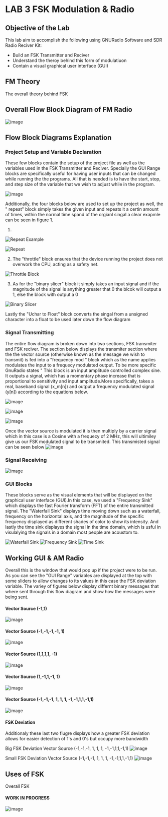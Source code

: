 # LAB 3 FSK Modulation & Radio

## Objective of the Lab 
This lab aim to accomplish the following using GNURadio Software and SDR Radio Reciver Kit: 

+ Build an FSK Transmitter and Reciver 
+ Understand the theroy behind this form of modulatiuon 
+ Contain a visual graphical user interface (GUI)

## FM Theory 
The overall theory behind FSK 

## Overall Flow Block Diagram of FM Radio 

![image](https://github.com/DANYSR8/ENEE_3141_DigiComm/assets/117769464/f5f9b909-d234-46f9-9cd0-ba63dd0e0302)



## Flow Block Diagrams Explanation 
### Project Setup and Variable Declaration 
These few blocks contain the setup of the project file as well as the variables used in the FSK Transmitter and Reciver. Specially the GUI Range blocks are specifically useful for having user inputs that can be changed while running the the programs. All that is needed is to have the start, stop, and step size of the variable that we wish to adjust while in the program.

![image](https://github.com/DANYSR8/ENEE_3141_DigiComm/assets/117769464/8496155f-3457-4c95-8dd3-3a74c9072eec)


Additionally, the four blocks below are used to set up the project as well, the " repeat" block simply takes the given input and repeats it a certin amount of times, within the normal time spand of the orgianl singal a clear exapmle can be seen in figure 1. 

1)

![Repeat Example](https://github.com/DANYSR8/ENEE_3141_DigiComm/assets/117769464/4ff6e9e0-3ab3-4d41-b0f4-938408584e13)

![Repeat](https://github.com/DANYSR8/ENEE_3141_DigiComm/assets/117769464/be0d8e23-c162-495f-89c8-48d3b84aec2b)


2) The "throttle" block ensures that the device running the project does not overwork the CPU, acting as a safety net.

![Throttle Block](https://github.com/DANYSR8/ENEE_3141_DigiComm/assets/117769464/9edba9b0-a13d-4500-ad57-c6e7c01fa28b)

3) As for the "binary slicer" block it simply takes an input signal and if the magnitude of the signal is anything greater that 0 the blcok will output a 1, else the block with output a 0  

![Binary Slicer](https://github.com/DANYSR8/ENEE_3141_DigiComm/assets/117769464/4e20f397-5153-489c-9146-9f8faaaa50f0)

Lastly the "Uchar to Float" block converts the singal from a unsigned character into a float to be used later down the flow diagram  




### Signal Transmitting 
The entire flow diagram is broken down into two sections, FSK transmiter and FSK reciver. The section below displays the transmiter section where the the vector source (otherwise known as the message we wish to transmit) is fed into a "frequency mod " block which as the name applies modulates the input to a frequecy modulated output. To be more specific GnuRadio states " This block is an input amplitude controlled complex sine. It outputs a signal, which has a momentary phase increase that is proportional to sensitivity and input amplitude.More specifically, takes a real, baseband signal (x_m[n]) and output a frequency modulated signal (y[n]) according to the equations below.   

![image](https://github.com/DANYSR8/ENEE_3141_DigiComm/assets/117769464/3e11c3e5-048b-4742-bcf4-047eaf29b39f)

![image](https://github.com/DANYSR8/ENEE_3141_DigiComm/assets/117769464/e79d747c-0378-43fc-b100-7bdfc06c61ab)

![image](https://github.com/DANYSR8/ENEE_3141_DigiComm/assets/117769464/8ddf3bd1-c784-40c5-b7cb-6e5c91ce1fe4)

Once the vector source is modulated it is then multiply by a carrier signal which in this case is a Cosine with a frequecy of 2 MHz, this will ultimiley give us our FSK modulated signal to be transmited. This transmisted signal can be seen below 
![image](https://github.com/DANYSR8/ENEE_3141_DigiComm/assets/117769464/496a0ea5-f5ca-4833-b57c-ece3e4d69b6f)


### Signal Receiving 

![image](https://github.com/DANYSR8/ENEE_3141_DigiComm/assets/117769464/ca216563-84bf-4ce9-8d43-6c7092ed06c3)




### GUI Blocks 
These blocks serve as the visual elements that will be displayed on the graphical user interface (GUI).In this case, we used a "Frequency Sink" which displays the fast Fourier transform (FFT) of the entire transmitted signal. The "Waterfall Sink" displays time moving down such as a waterfall, frequency on the horizontal axis, and the magnitude of the specific frequency displayed as different shades of color to show its intensity. And lastly the time sink displayes the signal in the time domain, which is usful in visulalying the signals in a domain most people are acoustom to. 

![Waterfall Sink](https://github.com/DANYSR8/ENEE_3141_DigiComm/assets/117769464/443a98d8-41cd-42c7-8fd3-0fb1093e2ce0)
![Frequency Sink](https://github.com/DANYSR8/ENEE_3141_DigiComm/assets/117769464/36902073-1f68-4fc4-b85a-dd15d9ae755f)
![Time Sink](https://github.com/DANYSR8/ENEE_3141_DigiComm/assets/117769464/04ea58e7-dfff-45c8-a248-4a9e3e0a96d7)


## Working GUI & AM Radio 
Overall this is the window that would pop up if the project were to be run. As you can see the "GUI Range" variables are displayed at the top with some sliders to allow changes to its values in this case the FSK deviation variable. The variey of figures below display differnt binary messages that where sent through this flow diagram and show how the messages were being sent.   

#### Vector Source (-1,1) 
![image](https://github.com/DANYSR8/ENEE_3141_DigiComm/assets/117769464/05354ecd-4868-48e7-be3b-775ec43b124e)

#### Vector Source (-1,-1,-1,-1, 1)
![image](https://github.com/DANYSR8/ENEE_3141_DigiComm/assets/117769464/989fd9b1-22d0-4b2e-9cbe-993da127094d)


#### Vector Source (1,1,1,1, -1)
![image](https://github.com/DANYSR8/ENEE_3141_DigiComm/assets/117769464/39cf01f6-7c9e-4a5c-a73e-6656591dcfc2)

#### Vector Source (1,-1,1,-1, 1)
![image](https://github.com/DANYSR8/ENEE_3141_DigiComm/assets/117769464/ee5c38fd-1ade-44e6-8e32-de512dee45ba)


#### Vector Source (-1,-1,-1, 1, 1, 1, -1,-1,1,1,-1,1)
![image](https://github.com/DANYSR8/ENEE_3141_DigiComm/assets/117769464/1a633756-a66b-4275-9334-4c4b38f45a2f)


#### FSK Deviation 
Additionaly these last two fiugre displays how a greater FSK deviation allows for easier detection of 1's and 0's but occupy more bandwidth 

Big FSK Deviation Vector Source (-1,-1,-1, 1, 1, 1, -1,-1,1,1,-1,1)
![image](https://github.com/DANYSR8/ENEE_3141_DigiComm/assets/117769464/ba88a43e-8f46-4a2e-aab1-cd4728574895)

Small FSK  Deviation Vector Source (-1,-1,-1, 1, 1, 1, -1,-1,1,1,-1,1)
![image](https://github.com/DANYSR8/ENEE_3141_DigiComm/assets/117769464/634c0d5f-b5af-4604-8be0-11cf0292df00)


## Uses of FSK
Overall FSK



#### WORK IN PROGRESS 
![image](https://github.com/DANYSR8/ENEE_3141_DigiComm/assets/117769464/3514d22f-b6ae-43eb-9500-9d6d3f21f902)

